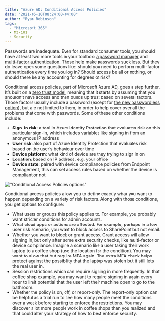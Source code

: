 ```yaml
---
title: "Azure AD: Conditional Access Policies"
date: "2021-05-10T08:24:00-04:00"
author: "Ryan Robinson"
tags:
  - "Microsoft 365"
  - MS-101
  - Security
---
```


Passwords are inadequate. Even for standard consumer tools, you should have at least two more tools in your toolbox: [a password manager](/posts/2021/security-essentials-password-manager/) and [multi-factor authentication](/posts/2021/security-essentials-multi-factor-authentication/). Those help make passwords suck less. But they do leave open some questions like: should you need to perform multi-factor authentication every time you log in? Should access be all or nothing, or should there be any accounting for degrees of risk?

Conditional access policies, part of Microsoft Azure AD, goes a step further. It’s built on a [zero trust model](https://www.microsoft.com/en-ca/security/business/zero-trust), meaning that it starts by assuming that you shouldn’t have access and then builds up trust based on several factors. Those factors usually include a password (except for [the new passwordless option](https://www.microsoft.com/en-ca/security/business/identity-access-management/passwordless-authentication)), but are not limited to them, in order to help cover over all the problems that come with passwords. Some of these other conditions include:

- **Sign-in risk**: a tool in Azure Identity Protection that evaluates risk on this particular sign-in, which includes variables like signing in from an anonymous IP address
- **User risk**: also part of Azure Identity Protection that evaluates risk based on the user’s behaviour over time
- **Device platform**: what kind of device are they trying to sign in on
- **Location**: based on IP address, e.g. your office
- **Device state**: paired with device compliance policies from Endpoint Management, this can set access rules based on whether the device is compliant or not

!["Conditional Access Policies options"](./conditional-access-policies.png)

Conditional access policies allow you to define exactly what you want to happen depending on a variety of risk factors. Along with those conditions, you get options to configure:

- What users or groups this policy applies to. For example, you probably want stricter conditions for admin accounts.
- What cloud apps or actions are affected. For example, perhaps in a low user risk scenario, you want to block access to SharePoint but not email.
- Whether you want to block or grant access. Grant access will allow signing in, but only after some extra security checks, like multi-factor or device compliance. Imagine a scenario like a user taking their work laptop to a coffee shop (use the location for the condition). You may want to allow that but require MFA again. The extra MFA check helps protect against the possibility that the laptop was stolen but it still lets the real user in.
- Session restrictions which can require signing in more frequently. In that coffee shop example, you may want to require signing in again every hour to limit potential that the user left their machine open to go to the bathroom.
- Whether the policy is on, off, or report-only. The report-only option can be helpful as a trial run to see how many people meet the conditions over a week before starting to enforce the restrictions. You may discover a lot more people work in coffee shops than you realized and that could alter your strategy of how to best enforce security.

